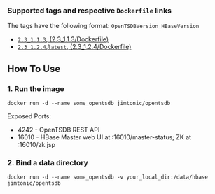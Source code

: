 ### Supported tags and respective ```Dockerfile``` links
The tags have the following format: ```OpenTSDBVersion_HBaseVersion```
* [```2.3_1.1.3```, (2.3_1.1.3/Dockerfile)](https://github.com/jimtonic/opentsdb-docker/blob/2.3_1.1.3/Dockerfile)
* [```2.3_1.2.4```,```latest```, (2.3_1.2.4/Dockerfile)](https://github.com/jimtonic/opentsdb-docker/blob/2.3_1.2.4/Dockerfile)

## How To Use

### 1. Run the image

```
docker run -d --name some_opentsdb jimtonic/opentsdb
```

Exposed Ports:
* 4242  - OpenTSDB REST API
* 16010 - HBase Master web UI at :16010/master-status;  ZK at :16010/zk.jsp

### 2. Bind a data directory
```
docker run -d --name some_opentsdb -v your_local_dir:/data/hbase jimtonic/opentsdb
```

